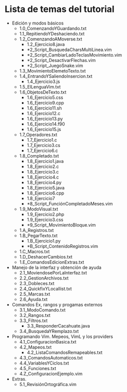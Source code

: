 # Lista de temas del tutorial
* Edición y modos básicos
    * 1.0_ComenzandoYGuardando.txt
    * 1.1_RepitiendoYDeshaciendo.txt
    * 1.2_ComenzandoAMoverse.txt
        * 1.2_Ejercicio8.java
        * *2_Script_BusquedaCharsMultiLinea.vim
        * *2_Script_CambiarLadoTeclasMovimiento.vim
        * *2_Script_DesactivarFlechas.vim
        * *2_Script_JuegoSnake.vim
    * 1.3_MovimientoElemetoTexto.txt
    * 1.4_EntrandoYSaliendoInsercion.txt
        * 1.4_Ejercicio3.js
    * 1.5_ElLenguaVim.txt
    * 1.6_ObjetosDeTexto.txt
        * 1.6_Ejercicio5.css
        * 1.6_Ejercicio9.cpp
        * 1.6_Ejercicio11.sh
        * 1.6_Ejercicio12.c
        * 1.6_Ejercicio13.py
        * 1.6_Ejercicio14.f90
        * 1.6_Ejercicio15.js
    * 1.7_Operadores.txt
        * 1.7_Ejercicio1.c
        * 1.7_Ejercicio3.cs
        * 1.7_Ejercicio6.c
    * 1.8_Completado.txt
        * 1.8_Ejercicio1.java
        * 1.8_Ejercicio2.c
        * 1.8_Ejercicio3.c
        * 1.8_Ejercicio4.c
        * 1.8_Ejercicio4.py
        * 1.8_Ejercicio5.java
        * 1.8_Ejercicio6.cpp
        * 1.8_Ejercicio7
        * *8_Script_FunciónCompletadoMeses.vim
    * 1.9_ModoVisual.txt
        * 1.9_Ejercicio2.php
        * 1.9_Ejercicio3.css
        * *9_Script_MovimientoBloque.vim
    * 1.A_Registros.txt
    * 1.B_PegarTexto.txt
        * 1.B_Ejercicio1.py
        * *B_Script_ContenidoRegistros.vim
    * 1.C_Macros.txt
    * 1.D_DeshacerCambios.txt
    * 1.E_ComandosEdicionExtras.txt
* Manejo de la interfaz y obtención de ayuda
    * 2.1_MoviendosePorLaInterfaz.txt
    * 2.2_GestionArchivos.txt
    * 2.3_Dobleces.txt
    * 2.4_QuickfixYLocallist.txt
    * 2.5_Marcas.txt
    * 2.6_Ayuda.txt
* Comandos Ex, rangos y progamas externos
    * 3.1_ModoComando.txt
    * 3.2_Rangos.txt
    * 3.3_Filtros.txt
        * 3.3_ResponderCacahuate.java
    * 3.4_BusquedaYRemplazo.txt
* Programando Vim. Mepeos, VimL y los providers
    * 4.1_ConfiguracionBasica.txt
    * 4.2_Mapeos.txt
        * 4.2_ListaComandosRemapeables.txt
    * 4.3_ComandosAutomaticos.txt
    * 4.4_VariablesYCiclos.txt
    * 4.5_Funciones.txt
    * 4.Z_ConfiguracionEjemplo.vim
* Extras.
    * 5.1_RevisiónOrtográfica.vim
